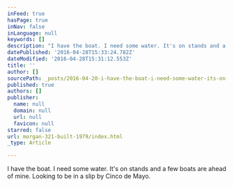 ```yaml
---
inFeed: true
hasPage: true
inNav: false
inLanguage: null
keywords: []
description: "I have the boat. I need some water. It's on stands and a few boats are ahead of mine. Looking to be in a slip by Cinco de Mayo."
datePublished: '2016-04-28T15:33:24.782Z'
dateModified: '2016-04-28T15:31:12.553Z'
title: ''
author: []
sourcePath: _posts/2016-04-20-i-have-the-boat-i-need-some-water-its-on-stands-and-a-few.md
published: true
authors: []
publisher:
  name: null
  domain: null
  url: null
  favicon: null
starred: false
url: morgan-321-built-1979/index.html
_type: Article

---
```

I have the boat. I need some water. It's on stands and a few boats are ahead of mine. Looking to be in a slip by Cinco de Mayo.